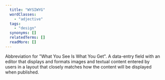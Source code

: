 ```yaml
---
  title: "WYSIWYG"
  wordClasses:
    - "adjective"
  tags:
    - "design"
  synonyms: []
  relatedTerms: []
  readMore: []
---
```

Abbreviation for "What You See Is What You Get". A data-entry field with an editor that displays and formats images and textual content entered by users in a layout that closely matches how the content will be displayed when published.
